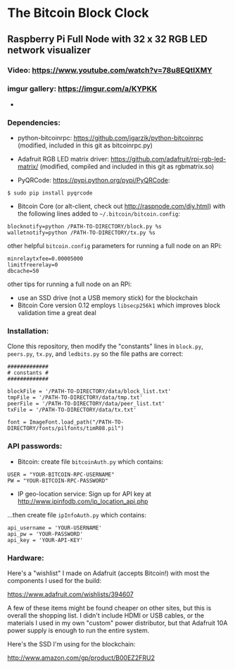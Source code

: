 # The Bitcoin Block Clock

Raspberry Pi Full Node with 32 x 32 RGB LED network visualizer
-
### Video: https://www.youtube.com/watch?v=78u8EQtIXMY
### imgur gallery: https://imgur.com/a/KYPKK
-

### Dependencies:

* python-bitcoinrpc: https://github.com/jgarzik/python-bitcoinrpc (modified, included in this git as bitcoinrpc.py)

* Adafruit RGB LED matrix driver: https://github.com/adafruit/rpi-rgb-led-matrix/ (modified, compiled and included in this git as rgbmatrix.so)

* PyQRCode: https://pypi.python.org/pypi/PyQRCode:
```
$ sudo pip install pyqrcode
```

* Bitcoin Core (or alt-client, check out http://raspnode.com/diy.html) with the following lines added to `~/.bitcoin/bitcoin.config`:
```
blocknotify=python /PATH-TO-DIRECTORY/block.py %s
walletnotify=python /PATH-TO-DIRECTORY/tx.py %s
```

other helpful `bitcoin.config` parameters for running a full node on an RPi:
```
minrelaytxfee=0.00005000
limitfreerelay=0
dbcache=50
```
other tips for running a full node on an RPi:
* use an SSD drive (not a USB memory stick) for the blockchain
* Bitcoin Core version 0.12 employs `libsecp256k1` which improves block validation time a great deal


### Installation:

Clone this repository, then modify the "constants" lines in `block.py`, `peers.py`, `tx.py`, and `ledbits.py` so the file paths are correct:
```
#############
# constants #
#############

blockFile = '/PATH-TO-DIRECTORY/data/block_list.txt'
tmpFile = '/PATH-TO-DIRECTORY/data/tmp.txt'
peerFile = '/PATH-TO-DIRECTORY/data/peer_list.txt'
txFile = '/PATH-TO-DIRECTORY/data/tx.txt'

font = ImageFont.load_path("/PATH-TO-DIRECTORY/fonts/pilfonts/timR08.pil")
```


### API passwords:

* Bitcoin: create file `bitcoinAuth.py` which contains:
```
USER = "YOUR-BITCOIN-RPC-USERNAME"
PW = "YOUR-BITCOIN-RPC-PASSWORD"
```
* IP geo-location service: Sign up for API key at http://www.ipinfodb.com/ip_location_api.php

...then create file `ipInfoAuth.py` which contains:
```
api_username = 'YOUR-USERNAME'
api_pw = 'YOUR-PASSWORD'
api_key = 'YOUR-API-KEY'
```

### Hardware:
Here's a "wishlist" I made on Adafruit (accepts Bitcoin!) with most the components I used for the build:

https://www.adafruit.com/wishlists/394607

A few of these items might be found cheaper on other sites, but this is overall the shopping list.
I didn't include HDMI or USB cables, or the materials I used in my own "custom" power distributor, but that Adafruit 10A power supply is enough to run the entire system.

Here's the SSD I'm using for the blockchain:

http://www.amazon.com/gp/product/B00EZ2FRU2
